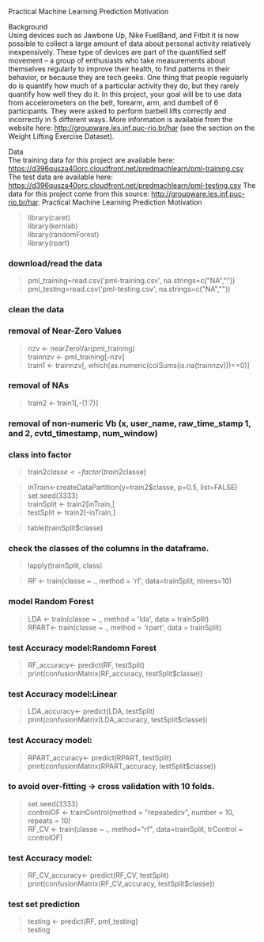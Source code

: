 Practical Machine Learning Prediction Motivation

Background  
Using devices such as Jawbone Up, Nike FuelBand, and Fitbit it is now possible to collect a large amount of data about personal activity relatively inexpensively. These type of devices are part of the quantified self movement – a group of enthusiasts who take measurements about themselves regularly to improve their health, to find patterns in their behavior, or because they are tech geeks. One thing that people regularly do is quantify how much of a particular activity they do, but they rarely quantify how well they do it. In this project, your goal will be to use data from accelerometers on the belt, forearm, arm, and dumbell of 6 participants. They were asked to perform barbell lifts correctly and incorrectly in 5 different ways. More information is available from the website here: http://groupware.les.inf.puc-rio.br/har (see the section on the Weight Lifting Exercise Dataset). 

Data  
The training data for this project are available here: 
https://d396qusza40orc.cloudfront.net/predmachlearn/pml-training.csv
The test data are available here: 
https://d396qusza40orc.cloudfront.net/predmachlearn/pml-testing.csv
The data for this project come from this source: http://groupware.les.inf.puc-rio.br/har.
Practical Machine Learning Prediction Motivation

> library(caret)  
> library(kernlab)  
> library(randomForest)  
> library(rpart)

### download/read the data
> pml_training=read.csv('pml-training.csv', na.strings=c("NA",""))  
> pml_testing=read.csv('pml-testing.csv', na.strings=c("NA",""))  

### clean the data
### removal of Near-Zero Values 
> nzv <- nearZeroVar(pml_training)   
> trainnzv <- pml_training[-nzv]  
> train1 <- trainnzv[, which(as.numeric(colSums(is.na(trainnzv)))==0)]   

### removal of NAs  
> train2 <- train1[,-(1:7)]

### removal of non-numeric Vb (x, user_name, raw_time_stamp 1, and 2, cvtd_timestamp, num_window)  

### class into factor
> train2$classe <- factor(train2$classe) 

> inTrain<-createDataPartition(y=train2$classe,
                             p=0.5, list=FALSE)  
> set.seed(3333)  
> trainSplit <- train2[inTrain,]  
> testSplit <- train2[-inTrain,]  

> table(trainSplit$classe) 

### check the classes of the columns in the dataframe.  
> lapply(trainSplit, class) 

> RF <- train(classe ~ ., method = 'rf', data=trainSplit, ntrees=10)  

### model Random Forest      
> LDA <- train(classe ~ ., method = 'lda', data = trainSplit)   
> RPART<- train(classe ~ ., method = 'rpart', data = trainSplit)  

### test Accuracy model:Randomn Forest
> RF_accuracy<- predict(RF, testSplit)  
> print(confusionMatrix(RF_accuracy, testSplit$classe))  

### test Accuracy model:Linear
> LDA_accuracy<- predict(LDA, testSplit)  
> print(confusionMatrix(LDA_accuracy, testSplit$classe))  

### test Accuracy model:
> RPART_accuracy<- predict(RPART, testSplit)  
> print(confusionMatrix(RPART_accuracy, testSplit$classe)) 

### to avoid over-fitting -> cross validation with 10 folds.
> set.seed(3333)   
> controlOF <- trainControl(method = "repeatedcv", number = 10, repeats = 10)  
> RF_CV <- train(classe ~ ., method="rf",  data=trainSplit, trControl = controlOF)

### test Accuracy model:  
> RF_CV_accuracy<- predict(RF_CV, testSplit) 
> print(confusionMatrix(RF_CV_accuracy, testSplit$classe))  

### test set prediction
> testing <- predict(RF, pml_testing)   
> testing  
